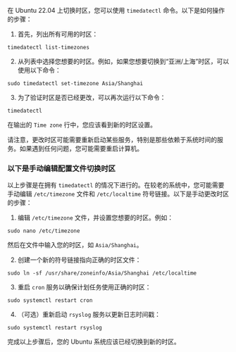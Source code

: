 在 Ubuntu 22.04 上切换时区，您可以使用 `timedatectl` 命令。以下是如何操作的步骤：

1. 首先，列出所有可用的时区：

```
timedatectl list-timezones
```

2. 从列表中选择您想要的时区。例如，如果您想要切换到“亚洲/上海”时区，可以使用以下命令：

```
sudo timedatectl set-timezone Asia/Shanghai
```

3. 为了验证时区是否已经更改，可以再次运行以下命令：

```
timedatectl
```

在输出的 `Time zone` 行中，您应该看到新的时区设置。

请注意，更改时区可能需要重新启动某些服务，特别是那些依赖于系统时间的服务。如果遇到任何问题，您可能需要重启计算机。

### 以下是手动编辑配置文件切换时区

以上步骤是在拥有 `timedatectl` 的情况下进行的。在较老的系统中，您可能需要手动编辑 `/etc/timezone` 文件和 `/etc/localtime` 符号链接。以下是手动更改时区的步骤：

1. 编辑 `/etc/timezone` 文件，并设置您想要的时区。例如：

```
sudo nano /etc/timezone
```

然后在文件中输入您的时区，如 `Asia/Shanghai`。

2. 创建一个新的符号链接指向正确的时区文件：

```
sudo ln -sf /usr/share/zoneinfo/Asia/Shanghai /etc/localtime
```

3. 重启 `cron` 服务以确保计划任务使用正确的时区：

```
sudo systemctl restart cron
```

4. （可选）重新启动 `rsyslog` 服务以更新日志时间戳：

```
sudo systemctl restart rsyslog
```

完成以上步骤后，您的 Ubuntu 系统应该已经切换到新的时区。
